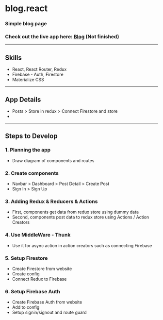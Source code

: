 # blog.react
### Simple blog page
### Check out the live app here: [Blog](https://sdymj84.github.io/blog.react/) (Not finished)
---

## Skills
- React, React Router, Redux
- Firebase - Auth, Firestore
- Materialize CSS
---

## App Details
- Posts > Store in redux > Connect Firestore and store
- 
---

## Steps to Develop
### 1. Planning the app
- Draw diagram of components and routes
### 2. Create components
- Navbar > Dashboard > Post Detail > Create Post
- Sign In > Sign Up
### 3. Adding Redux & Reducers & Actions
- First, components get data from redux store using dummy data
- Second, components post data to redux store using Actions / Action Creators
### 4. Use MiddleWare - Thunk
- Use it for async action in action creators such as connecting Firebase
### 5. Setup Firestore
- Create Firestore from website
- Create config
- Connect Redux to Firebase
### 6. Setup Firebase Auth
- Create Firebase Auth from website
- Add to config
- Setup signin/signout and route guard
